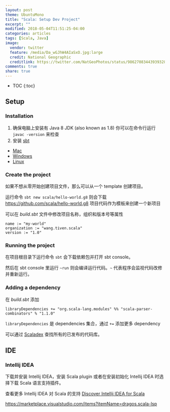 ```yaml
---
layout: post
theme: UbuntuMono
title: "Scala: Setup Dev Project"
excerpt: ""
modified: 2018-05-04T11:51:25-04:00
categories: articles
tags: [Scala, Java]
image:
  vendor: twitter
  feature: /media/Da_wGJhW4AIaSxO.jpg:large
  credit: National Geographic
  creditlink: https://twitter.com/NatGeoPhotos/status/986270834439393280
comments: true
share: true
---
```


* TOC
{:toc}

## Setup
### Installation

1. 确保电脑上安装有 Java 8 JDK (also known as 1.8)
  你可以在命令行运行 `javac -version` 来检查
2. 安装 [sbt][scala-sbt]
  * [Mac](http://www.scala-sbt.org/1.x/docs/Installing-sbt-on-Mac.html)
  * [Windows](http://www.scala-sbt.org/1.x/docs/Installing-sbt-on-Windows.html)
  * [Linux](http://www.scala-sbt.org/1.x/docs/Installing-sbt-on-Linux.html)

### Create the project

如果不想从零开始创建项目文件，那么可以从一个 template 创建项目。

运行命令 `sbt new scala/hello-world.g8` 则会下载 https://github.com/scala/hello-world.g8 项目代码作为模板来创建一个新项目

可以在 *build.sbt* 文件中修改项目名称，组织和版本号等属性

```
name := "my-world"
organization := "wang.tiven.scala"
version := "1.0"
```

### Running the project

在项目根目录下运行命令 `sbt` 会下载依赖包并打开 sbt console。

然后在 sbt console 里运行 `~run` 则会编译运行代码。`~` 代表程序会监视代码改修并重新运行。

### Adding a dependency

在 *build.sbt* 添加

```
libraryDependencies += "org.scala-lang.modules" %% "scala-parser-combinators" % "1.1.0"
```

`libraryDependencies` 是 dependencies 集合，通过 `+=` 添加更多 dependency

可以通过 [Scaladex](https://index.scala-lang.org/) 查找所有的已发布的代码库。


## IDE

### Intellij IDEA

下载并安装 Intellij IDEA，安装 Scala plugin 或者在安装初始化 Intellij IDEA 时选择下载 Scala 语言支持插件。

查看更多 Intellij IDEA 对 Scala 的支持 [Discover Intellij IDEA for Scala](https://www.jetbrains.com/help/idea/discover-intellij-idea-for-scala.html)


https://marketplace.visualstudio.com/items?itemName=dragos.scala-lsp

[scala-lang]:https://www.scala-lang.org/
[scala-sbt]:https://www.scala-sbt.org/index.html
